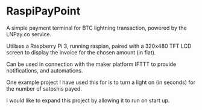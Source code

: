 # RaspiPayPoint

 A simple payment terminal for BTC lightning transaction, powered by the LNPay.co service.
 
 Utilises a Raspberry Pi 3, running raspian, paired with a 320x480 TFT LCD screen to display the invoice for the chosen amount (in fiat).
 
 Can be used in connection with the maker platform IFTTT to provide notifications, and automations. 
 
 One example project I have used this for is to turn a light on (in seconds) for the number of satoshis payed.

I would like to expand this project by allowing it to run on start up.
